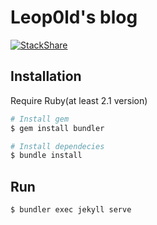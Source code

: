 Leop0ld's blog
===

[![StackShare](https://img.shields.io/badge/tech-stack-0690fa.svg?style=flat)](https://stackshare.io/Leop0ld/my-stack)

Installation
---

Require Ruby(at least 2.1 version)

```bash
# Install gem
$ gem install bundler
```

``` bash
# Install dependecies
$ bundle install
```

Run
---

```bash
$ bundler exec jekyll serve
```